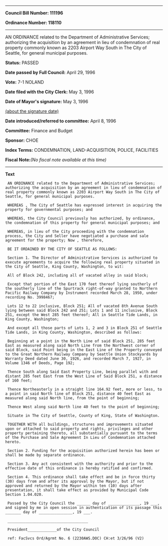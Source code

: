 

********

**Council Bill Number: 111196**
   
**Ordinance Number: 118110**
********

 AN ORDINANCE related to the Department of Administrative Services; authorizing the acquisition by an agreement in lieu of condemnation of real property commonly known as 2203 Airport Way South in The City of Seattle, for general municipal purposes.

**Status:** PASSED
   
**Date passed by Full Council:** April 29, 1996
   
**Vote:** 7-1 NOLAND
   
**Date filed with the City Clerk:** May 3, 1996
   
**Date of Mayor's signature:** May 3, 1996
   
[(about the signature date)](/~public/approvaldate.htm)
   
   
   
**Date introduced/referred to committee:** April 8, 1996
   
**Committee:** Finance and Budget
   
**Sponsor:** CHOE
   
   
**Index Terms:** CONDEMNATION, LAND-ACQUISITION, POLICE, FACILITIES

**Fiscal Note:**_(No fiscal note available at this time)_

********

**Text**
   
```
 AN ORDINANCE related to the Department of Administrative Services; authorizing the acquisition by an agreement in lieu of condemnation of real property commonly known as 2203 Airport Way South in The City of Seattle, for general municipal purposes.

 WHEREAS , The City of Seattle has expressed interest in acquiring the property for governmental purposes; and

 WHEREAS, the City Council previously has authorized, by ordinance, the condemnation of this property for general municipal purposes; and

 WHEREAS, in lieu of the City proceeding with the condemnation process, the City and Seller have negotiated a purchase and sale agreement for the property; Now , therefore,

 BE IT ORDAINED BY THE CITY OF SEATTLE AS FOLLOWS:

 Section 1. The Director of Administrative Services is authorized to execute agreements to acquire the following real property situated in the City of Seattle, King County, Washington, to wit:

 All of Block 242, including all of vacated alley in said block;

 Except that portion of the East 170 feet thereof lying southerly of the southerly line of the Spurtrack right-of-way granted to Northern Pacific Railway Company by Instrument recorded March 28, 1950, under recording No. 3998467;

 Lots 12 to 22 inclusive, Block 251; All of vacated 8th Avenue South lying between said Block 242 and 251; Lots 1 and 11 inclusive, Block 251, except the West 285 feet thereof; All in Seattle Tide Lands, in King County, Washington;

 And except all those parts of Lots 1, 2 and 3 in Block 251 of Seattle Tide Lands, in King County, Washington, described as follows:

 Beginning at a point in the North Line of said Block 251, 285 feet East as measured along said North Line from the Northwest corner of said Block, said Point being in the East Line of the Property conveyed to the Great Northern Railway Company by Seattle Union Stockyards by Warranty Deed dated June 30, 1926, and recorded March 7, 1927, in Volume 1346 of Deeds, Page 192;

 Thence South along Said East Property Line, being parallel with and distant 285 feet East from the West Line of Said Block 251, a distance of 160 feet;

 Thence Northeasterly in a straight line 164.92 feet, more or less, to a point in said North line of Block 251, distance 40 feet East as measured along said North line, from the point of beginning;

 Thence West along said North line 40 feet to the point of beginning;

 Situate in The City of Seattle, County of King, State of Washington.

 TOGETHER WITH all buildings, structures and improvements situated upon or attached to said property and rights, privileges and other property pertaining thereto, all substantially pursuant to the terms of the Purchase and Sale Agreement In Lieu of Condemnation attached hereto.

 Section 2. Funding for the acquisition authorized herein has been or shall be made by separate ordinance.

 Section 3. Any act consistent with the authority and prior to the effective date of this ordinance is hereby ratified and confirmed.

 Section 4. This ordinance shall take effect and be in force thirty (30) days from and after its approval by the Mayor, but if not approved and returned by the Mayor within ten (10) days after presentation, it shall take effect as provided by Municipal Code Section 1.04.020.

 Passed by the City Council the ______ day of ______________, 19 ___, and signed by me in open session in authentication of its passage this _______ day of _______________, 19 ___.

 ____________________________________

 President_____________of the City Council

 ref: FacSvcs Ord/Agrmt No. 6 (2230AWS.DOC) CH:et 3/26/96 (V2)

```
